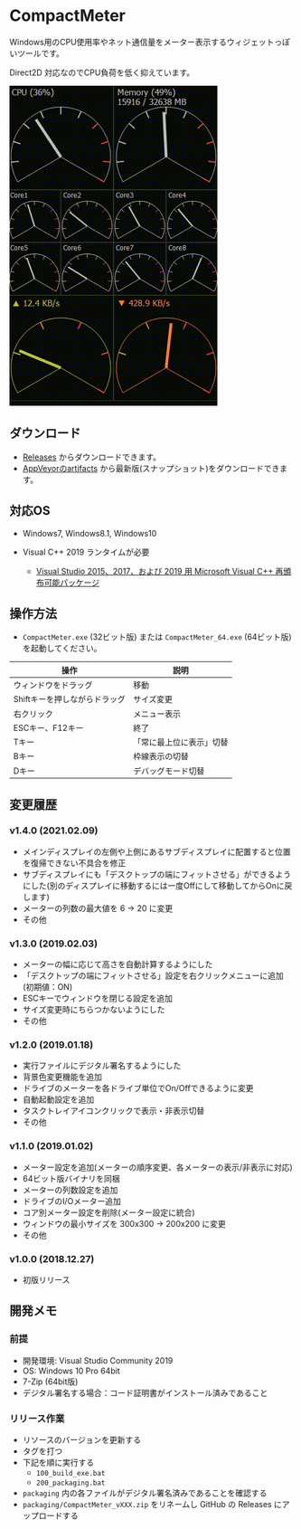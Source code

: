 # CompactMeter

Windows用のCPU使用率やネット通信量をメーター表示するウィジェットっぽいツールです。

Direct2D 対応なのでCPU負荷を低く抑えています。

![SS](image/2018-12-19_16h24_46.gif)


## ダウンロード

- [Releases](https://github.com/takke/CompactMeter/releases) からダウンロードできます。
- [AppVeyorのartifacts](https://ci.appveyor.com/project/takke/compactmeter/build/artifacts) から最新版(スナップショット)をダウンロードできます。


## 対応OS

- Windows7, Windows8.1, Windows10

- Visual C++ 2019 ランタイムが必要
  - [Visual Studio 2015、2017、および 2019 用 Microsoft Visual C++ 再頒布可能パッケージ](https://support.microsoft.com/ja-jp/help/2977003/the-latest-supported-visual-c-downloads)


## 操作方法

- `CompactMeter.exe` (32ビット版) または `CompactMeter_64.exe` (64ビット版) を起動してください。

| 操作 | 説明 |
| --- | --- |
| ウィンドウをドラッグ | 移動 |
| Shiftキーを押しながらドラッグ | サイズ変更 |
| 右クリック | メニュー表示 |
| ESCキー、F12キー | 終了 |
| Tキー | 「常に最上位に表示」切替 |
| Bキー | 枠線表示の切替 |
| Dキー | デバッグモード切替 |


## 変更履歴

### v1.4.0 (2021.02.09)
- メインディスプレイの左側や上側にあるサブディスプレイに配置すると位置を復帰できない不具合を修正
- サブディスプレイにも「デスクトップの端にフィットさせる」ができるようにした(別のディスプレイに移動するには一度Offにして移動してからOnに戻します)
- メーターの列数の最大値を 6 -> 20 に変更
- その他

### v1.3.0 (2019.02.03)
- メーターの幅に応じて高さを自動計算するようにした
- 「デスクトップの端にフィットさせる」設定を右クリックメニューに追加(初期値：ON)
- ESCキーでウィンドウを閉じる設定を追加
- サイズ変更時にちらつかないようにした
- その他

### v1.2.0 (2019.01.18)
- 実行ファイルにデジタル署名するようにした
- 背景色変更機能を追加
- ドライブのメーターを各ドライブ単位でOn/Offできるように変更
- 自動起動設定を追加
- タスクトレイアイコンクリックで表示・非表示切替
- その他

### v1.1.0 (2019.01.02)
- メーター設定を追加(メーターの順序変更、各メーターの表示/非表示に対応)
- 64ビット版バイナリを同梱
- メーターの列数設定を追加
- ドライブのI/Oメーター追加
- コア別メーター設定を削除(メーター設定に統合)
- ウィンドウの最小サイズを 300x300 -> 200x200 に変更
- その他

### v1.0.0 (2018.12.27)

- 初版リリース


## 開発メモ

### 前提
- 開発環境: Visual Studio Community 2019
- OS: Windows 10 Pro 64bit
- 7-Zip (64bit版)
- デジタル署名する場合：コード証明書がインストール済みであること

### リリース作業

- リソースのバージョンを更新する
- タグを打つ
- 下記を順に実行する
  - `100_build_exe.bat`
  - `200_packaging.bat`
- `packaging` 内の各ファイルがデジタル署名済みであることを確認する
- `packaging/CompactMeter_vXXX.zip` をリネームし GitHub の Releases にアップロードする
